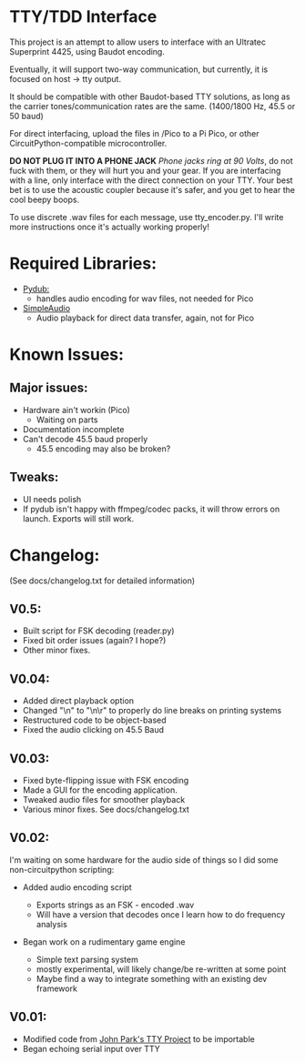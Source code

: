 # TTY/TDD Interface
This project is an attempt to allow users to interface with an Ultratec Superprint 4425, using Baudot encoding.

Eventually, it will support two-way communication, but currently, it is focused on host -> tty output. 

It should be compatible with other Baudot-based TTY solutions, as long as the carrier tones/communication rates are the same. (1400/1800 Hz, 45.5 or 50 baud)

For direct interfacing, upload the files in /Pico to a Pi Pico, or other CircuitPython-compatible microcontroller. 

**DO NOT PLUG IT INTO A PHONE JACK**
*Phone jacks ring at 90 Volts*, do not fuck with them, or they will hurt you and your gear. If you are interfacing with a line, only interface with the direct connection on your TTY. 
Your best bet is to use the acoustic coupler because it's safer, and you get to hear the cool beepy boops.

To use discrete .wav files for each message, use tty_encoder.py. I'll write more instructions once it's actually working properly!




# Required Libraries:
* [Pydub:](https://github.com/jiaaro/pydub)
    * handles audio encoding for wav files, not needed for Pico
* [SimpleAudio](https://simpleaudio.readthedocs.io/en/latest/)
    * Audio playback for direct data transfer, again, not for Pico


# Known Issues:
## Major issues:
* Hardware ain't workin (Pico)
    - Waiting on parts
* Documentation incomplete
* Can't decode 45.5 baud properly
    * 45.5 encoding may also be broken?


## Tweaks:
- UI needs polish
- If pydub isn't happy with ffmpeg/codec packs, it will throw errors on launch. Exports will still work.

# Changelog:
\(See docs/changelog.txt for detailed information\)

## V0.5:
* Built script for FSK decoding (reader.py) 
* Fixed bit order issues (again? I hope?)
* Other minor fixes. 

## V0.04:
* Added direct playback option
* Changed "\n" to "\n\r" to properly do line breaks on printing systems
* Restructured code to be object-based
* Fixed the audio clicking on 45.5 Baud

## V0.03:
* Fixed byte-flipping issue with FSK encoding
* Made a GUI for the encoding application.
* Tweaked audio files for smoother playback
* Various minor fixes. See docs/changelog.txt

## V0.02:
I'm waiting on some hardware for the audio side of things so I did some non-circuitpython scripting: 

* Added audio encoding script
    * Exports strings as an FSK - encoded .wav
    * Will have a version that decodes once I learn how to do frequency analysis

* Began work on a rudimentary game engine
    * Simple text parsing system
    * mostly experimental, will likely change/be re-written at some point
    * Maybe find a way to integrate something with an existing dev framework

## V0.01: 
* Modified code from [John Park's TTY Project](https://learn.adafruit.com/clue-teletype-transmitter/code-the-tty-transmitter) to be importable
* Began echoing serial input over TTY

